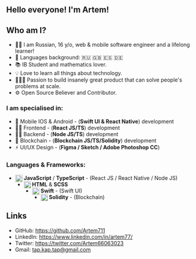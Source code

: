 ## Hello everyone! I'm Artem!

## Who am I?
- 👨‍💻 I am Russian, 16 y/o, web & mobile software engineer and a lifelong learner!
- 📖 Languages background: 🇷🇺 🇬🇧 🇪🇸 🇩🇪
- 📚 IB Student and mathematics lover.
- 💡 Love to learn all things about technology.
- 👷🏻‍♂️ Passion to build insanely great product that can solve people's problems at scale.
- ⚙ Open Source Believer and Contributor.

### I am specialised in:
- 📱 Mobile IOS & Android - (**Swift UI & React Native**) development
-  👨‍💻 Frontend - (**React JS/TS**) development
- 👨‍🔬 Backend - (**Node JS/TS**) development
- 💸  Blockchain - (**Blockchain JS/TS/Solidity**) development
- ⚡ UI/UX Design - (**Figma / Sketch / Adobe Photoshop CC**)

### Languages & Frameworks: 
- **JavaScript** / **TypeScript** <img align="left" alt="javascript" width="20px" src="https://cdn.jsdelivr.net/npm/simple-icons@v3/icons/javascript.svg"/> - (React JS / React Native / Node JS)
- **HTML** & **SCSS** <img align="left" alt="swift" width="19px" src="https://cdn.jsdelivr.net/npm/simple-icons@3.12.3/icons/html5.svg"/>
- **Swift** <img align="left" alt="swift" width="20px" src="https://cdn.jsdelivr.net/npm/simple-icons@v3/icons/swift.svg"/> - (Swift UI)
- **Solidity** <img align="left" alt="swift" width="19px" src="https://cdn.jsdelivr.net/npm/simple-icons@3.13.0/icons/ethereum.svg"/> - (Blockchain)

## Links
- GitHub: https://github.com/Artem711
- LinkedIn: https://www.linkedin.com/in/artem77/
- Twitter: https://twitter.com/Artem66063023
- Gmail: tap.kap.tap@gmail.com
